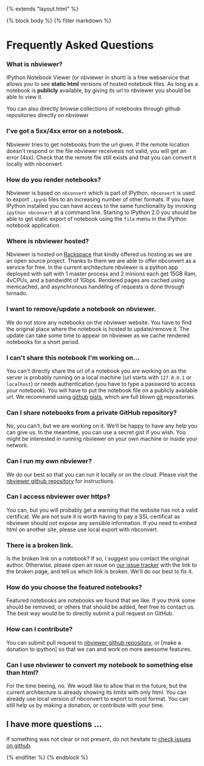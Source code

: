 {% extends "layout.html" %}

{% block body %}
{% filter markdown %}

# Frequently Asked Questions

### What is nbviewer?

IPython Notebook Viewer (or nbviewer in short) is a free webservice that allows
you to see **static html** versions of hosted notebook files.  As long as a
notebook is **publicly** available, by giving its url to nbviewer you should be
able to view it.

You can also directly browse collections of notebooks through github repositories directly on nbviewer


### I've got a 5xx/4xx error on a notebook.

Nbviewer tries to get notebooks from the url given. If the remote location
doesn't respond or the file nbviewer receivesis not valid, you will get an
error (4xx). Check that the remote file still exists and that you can convert
it locally with nbconvert.


### How do you render notebooks?

Nbviewer is based on `nbconvert` which is part of IPython. `nbconvert` is used to
export `.ipynb` files to an increasing number of other formats. If you have
IPython installed you can have access to the same functionality by invoking
`ipython nbconvert` at a command line. Starting to IPython 2.0 you should be
able to get static export of notebook using the `file` menu in the IPython
notebook application.

### Where is nbviewer hosted?

Nbviewer is hosted on [Rackspace](http://rackspace.com) that kindly offered us
hosting as we are an open source project. Thanks to them we are able to offer
nbconvert as a service for free. In the current architecture nbviewer is a
python app deployed with salt with 1 master process and 2 minions each get 15GB
Ram, 4vCPUs, and a bandwidht of 1Gbps. Rendered pages are cached using memcached,
and asynchronous handeling of requests is done through tornado.

### I want to remove/update a notebook on nbviewer.

We do not store any notebooks on the nbviewer website.
You have to find the original place where the notebook is hosted to update/remove it.
The update can take some time to appear on nbviewer as we cache rendered
notebooks for a short period.

### I can't share this notebook I'm working on...

You can't directly share the url of a notebook you are working on as the server is
probably running on a local machine (url starts with `127.0.0.1` or `localhost`)
or needs authentication (you have to type a password to access your notebook).
You will have to put the notebook file on a publicly available url.
We recommend using [github](https://github.com) [gists](https://gist.github.com),
which are full blown [git](http://git-scm.com/) repositories.

### Can I share notebooks from a private GitHub repository?

No, you can't, but we are working on it. We'll be happy to have any help you can give us.
In the meantime, you can use a secret gist if you wish. You might be interested in running nbviewer
on your own machine or inside your network.

### Can I run my own nbviewer?

We do our best so that you can run it locally or on the cloud.
Please visit the [nbviewer github repository](https://github.com/ipython/nbviewer) for instructions.

### Can I access nbviewer over https?

You can, but you will probably get a warning that the website has not a valid
certificat.  We are not sure it is worth having to pay a SSL certificat as
nbviewer should not expose any sensible information. If you need to embed html
on another site, please use local export with nbconvert.

### There is a broken link.

Is the broken link on a notebook? If so, I suggest you contact the original author.
Otherwise, please open an issue on [our issue tracker](https://github.com/ipython/nbviewer/issues)
with the link to the broken page, and tell us which link is broken.
We'll do our best to fix it.

### How do you choose the featured notebooks?

Featured notebooks are notebooks we found that we like. If you think some
should be removed, or others that should be added, feel free to contact us.
The best way would be to directly submit a pull request on GitHub.

### How can I contribute?

You can submit pull request to [nbviewer github repository](https://github.com/ipython/nbviewer),
or [make a donation to ipython] so that we can and work on more awesome features.

### Can I use nbviewer to convert my notebook to something else than html?

For the time beeing, no. We woudl like to allow that in the future, but the
current architecture is already showing its limits with only html. You can
already use local version of nbconvert to export to most format. You can still help
us by making a donation, or contribute with your time.

## I have more questions ...

If something was not clear or not present, do not hesitate to [check issues on github](http://github.com/ipython/nbviewer/issues).

{% endfilter %}
{% endblock %}
